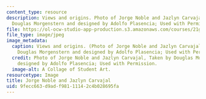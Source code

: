 ```yaml
---
content_type: resource
description: Views and origins. Photo of Jorge Noble and Jazlyn Carvajal, Taken by
  Douglas Morgenstern and designed by Adolfo Plasencia; Used with Permission.
file: https://ol-ocw-studio-app-production.s3.amazonaws.com/courses/21g-714-spanish-for-bilingual-students-spring-2003/9fecc663d9adf98111142c4b028695fa_21g-714s03-th.jpg
file_type: image/jpeg
image_metadata:
  caption: Views and origins. (Photo of Jorge Noble and Jazlyn Carvajal, Taken by
    Douglas Morgenstern and designed by Adolfo Plasencia; Used with Permission)
  credit: Photo of Jorge Noble and Jazlyn Carvajal, Taken by Douglas Morgenstern and
    designed by Adolfo Plasencia; Used with Permission.
  image-alt: A Collage of Student Art.
resourcetype: Image
title: Jorge Noble and Jazlyn Carvajal
uid: 9fecc663-d9ad-f981-1114-2c4b028695fa
---
```


